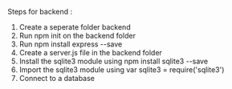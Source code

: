 Steps for backend :

1. Create a seperate folder backend 
2. Run npm init on the backend folder
3. Run npm install express --save
4. Create a server.js file in the backend folder
5. Install the sqlite3 module using npm install sqlite3 --save
6. Import the sqlite3 module using var sqlite3 = require('sqlite3')
7. Connect to a database 